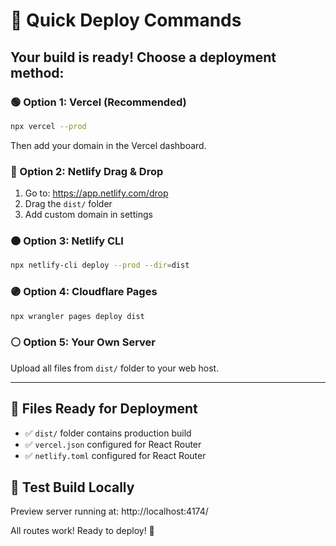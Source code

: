 # 🚀 Quick Deploy Commands

## Your build is ready! Choose a deployment method:

### 🟢 Option 1: Vercel (Recommended)
```bash
npx vercel --prod
```
Then add your domain in the Vercel dashboard.

### 🔵 Option 2: Netlify Drag & Drop
1. Go to: https://app.netlify.com/drop
2. Drag the `dist/` folder
3. Add custom domain in settings

### 🟠 Option 3: Netlify CLI
```bash
npx netlify-cli deploy --prod --dir=dist
```

### 🟣 Option 4: Cloudflare Pages
```bash
npx wrangler pages deploy dist
```

### ⚪ Option 5: Your Own Server
Upload all files from `dist/` folder to your web host.

---

## 📁 Files Ready for Deployment
- ✅ `dist/` folder contains production build
- ✅ `vercel.json` configured for React Router
- ✅ `netlify.toml` configured for React Router

## 🧪 Test Build Locally
Preview server running at: http://localhost:4174/

All routes work! Ready to deploy! 🎉
